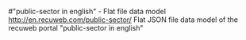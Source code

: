 #"public-sector in english" - Flat file data model
http://en.recuweb.com/public-sector/
Flat JSON file data model of the recuweb portal "public-sector in english"
